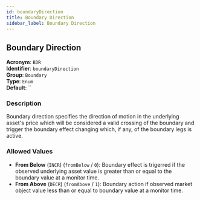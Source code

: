 ```yaml
---
id: boundaryDirection
title: Boundary Direction
sidebar_label: Boundary Direction
---
```


## Boundary Direction

**Acronym**: `BDR`  
**Identifier**: `boundaryDirection`  
**Group**: `Boundary`  
**Type**: `Enum`  
**Default**: ``  

### Description
Boundary direction specifies the direction of motion in the underlying asset's price which will be considered a valid crossing of the boundary and trigger the boundary effect changing which, if any, of the boundary legs is  active.

### Allowed Values
- **From Below** (`INCR`) (`fromBelow` / `0`): Boundary effect is trigerred if the observed underlying asset value is greater than or equal to the boundary value at a monitor time.
- **From Above** (`DECR`) (`fromAbove` / `1`): Boundary action if observed market object value less than or equal to boundary value at a monitor time.
